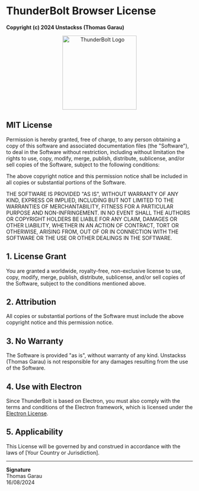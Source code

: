 # ThunderBolt Browser License

**Copyright (c) 2024 Unstackss (Thomas Garau)**

<p align="center">
  <img src="https://i.imgur.com/dMr2L67.png" alt="ThunderBolt Logo" width="200"/>
</p>

## MIT License

Permission is hereby granted, free of charge, to any person obtaining a copy of this software and associated documentation files (the "Software"), to deal in the Software without restriction, including without limitation the rights to use, copy, modify, merge, publish, distribute, sublicense, and/or sell copies of the Software, subject to the following conditions:

The above copyright notice and this permission notice shall be included in all copies or substantial portions of the Software.

THE SOFTWARE IS PROVIDED "AS IS", WITHOUT WARRANTY OF ANY KIND, EXPRESS OR IMPLIED, INCLUDING BUT NOT LIMITED TO THE WARRANTIES OF MERCHANTABILITY, FITNESS FOR A PARTICULAR PURPOSE AND NON-INFRINGEMENT. IN NO EVENT SHALL THE AUTHORS OR COPYRIGHT HOLDERS BE LIABLE FOR ANY CLAIM, DAMAGES OR OTHER LIABILITY, WHETHER IN AN ACTION OF CONTRACT, TORT OR OTHERWISE, ARISING FROM, OUT OF OR IN CONNECTION WITH THE SOFTWARE OR THE USE OR OTHER DEALINGS IN THE SOFTWARE.

## 1. License Grant

You are granted a worldwide, royalty-free, non-exclusive license to use, copy, modify, merge, publish, distribute, sublicense, and/or sell copies of the Software, subject to the conditions mentioned above.

## 2. Attribution

All copies or substantial portions of the Software must include the above copyright notice and this permission notice.

## 3. No Warranty

The Software is provided "as is", without warranty of any kind. Unstackss (Thomas Garau) is not responsible for any damages resulting from the use of the Software.

## 4. Use with Electron

Since ThunderBolt is based on Electron, you must also comply with the terms and conditions of the Electron framework, which is licensed under the [Electron License](https://github.com/electron/electron/blob/main/LICENSE).

## 5. Applicability

This License will be governed by and construed in accordance with the laws of [Your Country or Jurisdiction].

---

**Signature**  
Thomas Garau  
16/08/2024
